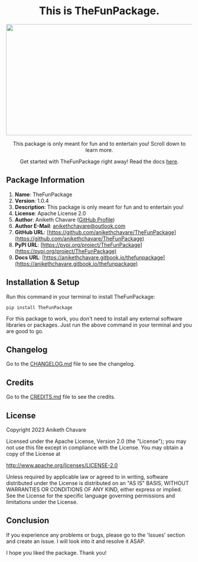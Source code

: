 <h1 align="center">This is TheFunPackage.</h1>

<p align="center"><img src="https://github.com/anikethchavare/TheFunPackage/assets/50455489/0d27a7d1-9ae6-4f0c-a6ad-4bee8f0c4b20" width="600" height="300"></p>

<p align="center">This package is only meant for fun and to entertain you! Scroll down to learn more.</p>

<p align="center">Get started with TheFunPackage right away! Read the docs <a href="https://anikethchavare.gitbook.io/thefunpackage">here</a>.</p>

## Package Information

1. **Name**: TheFunPackage</br>
2. **Version**: 1.0.4</br>
3. **Description**: This package is only meant for fun and to entertain you!</br>
4. **License**: Apache License 2.0</br>
5. **Author**: Aniketh Chavare ([GitHub Profile](https://github.com/anikethchavare))</br>
6. **Author E-Mail**: anikethchavare@outlook.com</br>
7. **GitHub URL**: [https://github.com/anikethchavare/TheFunPackage](https://github.com/anikethchavare/TheFunPackage)</br>
8. **PyPI URL**: [https://pypi.org/project/TheFunPackage](https://pypi.org/project/TheFunPackage)</br>
9. **Docs URL**: [https://anikethchavare.gitbook.io/thefunpackage](https://anikethchavare.gitbook.io/thefunpackage)

## Installation & Setup

Run this command in your terminal to install TheFunPackage:

`pip install TheFunPackage`

For this package to work, you don't need to install any external software libraries or packages. Just run the above command in your terminal and you are good to go.

## Changelog

Go to the [CHANGELOG.md](https://github.com/anikethchavare/TheFunPackage/blob/main/CHANGELOG.md) file to see the changelog.

## Credits

Go to the [CREDITS.md](https://github.com/anikethchavare/TheFunPackage/blob/main/CREDITS.md) file to see the credits.

## License

Copyright 2023 Aniketh Chavare

Licensed under the Apache License, Version 2.0 (the "License");
you may not use this file except in compliance with the License.
You may obtain a copy of the License at

http://www.apache.org/licenses/LICENSE-2.0

Unless required by applicable law or agreed to in writing, software
distributed under the License is distributed on an "AS IS" BASIS,
WITHOUT WARRANTIES OR CONDITIONS OF ANY KIND, either express or implied.
See the License for the specific language governing permissions and
limitations under the License.

## Conclusion

If you experience any problems or bugs, please go to the 'Issues' section and create an issue. I will look into it and resolve it ASAP.

I hope you liked the package. Thank you!